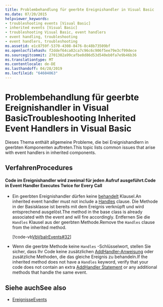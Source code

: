 ```yaml
---
title: Problembehandlung für geerbte Ereignishandler in Visual Basic
ms.date: 07/20/2015
helpviewer_keywords:
- troubleshooting events [Visual Basic]
- inherited events [Visual Basic]
- troubleshooting Visual Basic, event handlers
- event handling, troubleshooting
- event handlers, troubleshooting
ms.assetid: e1c8759f-5370-4308-8476-8c48b73509bf
ms.openlocfilehash: f2ddef64ca02ca7c96c6c906f5ee79e3cf99dece
ms.sourcegitcommit: 2701302a99cafbe0d86d53d540eb0fa7e9b46b36
ms.translationtype: MT
ms.contentlocale: de-DE
ms.lasthandoff: 04/28/2019
ms.locfileid: "64604063"
---
```

# <a name="troubleshooting-inherited-event-handlers-in-visual-basic"></a><span data-ttu-id="00925-102">Problembehandlung für geerbte Ereignishandler in Visual Basic</span><span class="sxs-lookup"><span data-stu-id="00925-102">Troubleshooting Inherited Event Handlers in Visual Basic</span></span>
<span data-ttu-id="00925-103">Dieses Thema enthält allgemeine Probleme, die bei Ereignishandlern in geerbten Komponenten auftreten.</span><span class="sxs-lookup"><span data-stu-id="00925-103">This topic lists common issues that arise with event handlers in inherited components.</span></span>  
  
## <a name="procedures"></a><span data-ttu-id="00925-104">Verfahren</span><span class="sxs-lookup"><span data-stu-id="00925-104">Procedures</span></span>  
  
#### <a name="code-in-event-handler-executes-twice-for-every-call"></a><span data-ttu-id="00925-105">Code im Ereignishandler wird zweimal für jeden Aufruf ausgeführt.</span><span class="sxs-lookup"><span data-stu-id="00925-105">Code in Event Handler Executes Twice for Every Call</span></span>  
  
- <span data-ttu-id="00925-106">Ein geerbten Ereignishandler dürfen keine [behandelt](../../../../visual-basic/language-reference/statements/handles-clause.md) Klausel.</span><span class="sxs-lookup"><span data-stu-id="00925-106">An inherited event handler must not include a [Handles](../../../../visual-basic/language-reference/statements/handles-clause.md) clause.</span></span> <span data-ttu-id="00925-107">Die Methode in der Basisklasse ist bereits mit dem Ereignis verknüpft und wird entsprechend ausgelöst.</span><span class="sxs-lookup"><span data-stu-id="00925-107">The method in the base class is already associated with the event and will fire accordingly.</span></span> <span data-ttu-id="00925-108">Entfernen Sie die `Handles` Klausel aus der geerbten Methode.</span><span class="sxs-lookup"><span data-stu-id="00925-108">Remove the `Handles` clause from the inherited method.</span></span>  
  
     [!code-vb[VbVbalrEvents#32](~/samples/snippets/visualbasic/VS_Snippets_VBCSharp/VbVbalrEvents/VB/Class1.vb#32)]  
  
- <span data-ttu-id="00925-109">Wenn die geerbte Methode keine `Handles` -Schlüsselwort, stellen Sie sicher, dass Ihr Code keine zusätzlichen [AddHandler-Anweisung](../../../../visual-basic/language-reference/statements/addhandler-statement.md) oder zusätzliche Methoden, die das gleiche Ereignis zu behandeln.</span><span class="sxs-lookup"><span data-stu-id="00925-109">If the inherited method does not have a `Handles` keyword, verify that your code does not contain an extra [AddHandler Statement](../../../../visual-basic/language-reference/statements/addhandler-statement.md) or any additional methods that handle the same event.</span></span>  
  
## <a name="see-also"></a><span data-ttu-id="00925-110">Siehe auch</span><span class="sxs-lookup"><span data-stu-id="00925-110">See also</span></span>

- [<span data-ttu-id="00925-111">Ereignisse</span><span class="sxs-lookup"><span data-stu-id="00925-111">Events</span></span>](../../../../visual-basic/programming-guide/language-features/events/index.md)
